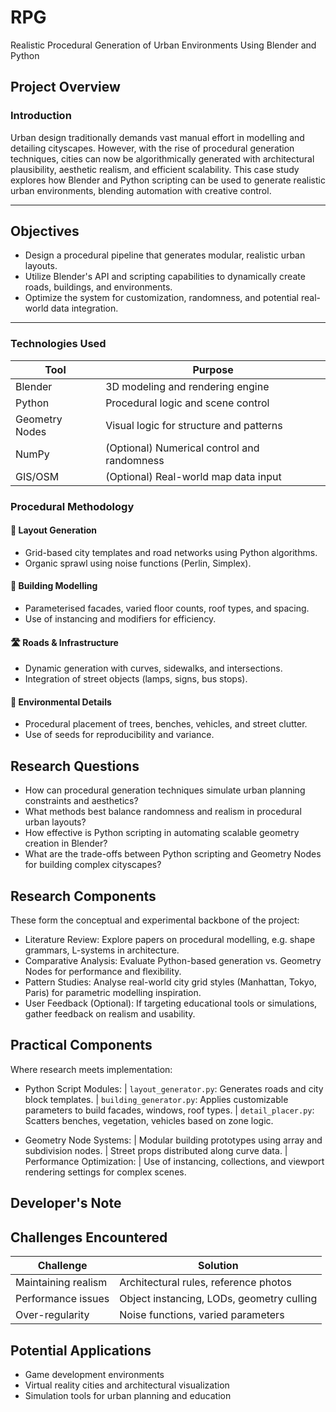 # RPG

 Realistic Procedural Generation of Urban Environments Using Blender and Python

## Project Overview
### **Introduction**
Urban design traditionally demands vast manual effort in modelling and detailing cityscapes. However, with the rise of procedural generation techniques, cities can now be algorithmically generated with architectural plausibility, aesthetic realism, and efficient scalability. This case study explores how Blender and Python scripting can be used to generate realistic urban environments, blending automation with creative control.

---

## **Objectives**
- Design a procedural pipeline that generates modular, realistic urban layouts.
- Utilize Blender's API and scripting capabilities to dynamically create roads, buildings, and environments.
- Optimize the system for customization, randomness, and potential real-world data integration.

---

### **Technologies Used**
| Tool        | Purpose                                      |
|-------------|----------------------------------------------|
| Blender     | 3D modeling and rendering engine              |
| Python      | Procedural logic and scene control            |
| Geometry Nodes | Visual logic for structure and patterns   |
| NumPy       | (Optional) Numerical control and randomness   |
| GIS/OSM     | (Optional) Real-world map data input          |

### **Procedural Methodology**
#### 🧱 Layout Generation
- Grid-based city templates and road networks using Python algorithms.
- Organic sprawl using noise functions (Perlin, Simplex).

#### 🏢 Building Modelling
- Parameterised facades, varied floor counts, roof types, and spacing.
- Use of instancing and modifiers for efficiency.

#### 🛣️ Roads & Infrastructure
- Dynamic generation with curves, sidewalks, and intersections.
- Integration of street objects (lamps, signs, bus stops).

#### 🌳 Environmental Details
- Procedural placement of trees, benches, vehicles, and street clutter.
- Use of seeds for reproducibility and variance.

## Research Questions
- How can procedural generation techniques simulate urban planning constraints and aesthetics?
- What methods best balance randomness and realism in procedural urban layouts?
- How effective is Python scripting in automating scalable geometry creation in Blender?
- What are the trade-offs between Python scripting and Geometry Nodes for building complex cityscapes?

## Research Components

These form the conceptual and experimental backbone of the project:

- Literature Review: Explore papers on procedural modelling, e.g. shape grammars, L-systems in architecture.
- Comparative Analysis: Evaluate Python-based generation vs. Geometry Nodes for performance and flexibility.
- Pattern Studies: Analyse real-world city grid styles (Manhattan, Tokyo, Paris) for parametric modelling inspiration.
- User Feedback (Optional): If targeting educational tools or simulations, gather feedback on realism and usability.

## Practical Components

Where research meets implementation:

- Python Script Modules:
 | `layout_generator.py`: Generates roads and city block templates.
 | `building_generator.py`: Applies customizable parameters to build facades, windows, roof types.
 | `detail_placer.py`: Scatters benches, vegetation, vehicles based on zone logic.
 
- Geometry Node Systems:
 | Modular building prototypes using array and subdivision nodes.
 | Street props distributed along curve data.
 | Performance Optimization:
 | Use of instancing, collections, and viewport rendering settings for complex scenes.

## Developer's Note

## **Challenges Encountered**
| Challenge            | Solution                                      |
|----------------------|-----------------------------------------------|
| Maintaining realism  | Architectural rules, reference photos         |
| Performance issues   | Object instancing, LODs, geometry culling     |
| Over-regularity      | Noise functions, varied parameters            |

## **Potential Applications**
- Game development environments
- Virtual reality cities and architectural visualization
- Simulation tools for urban planning and education




